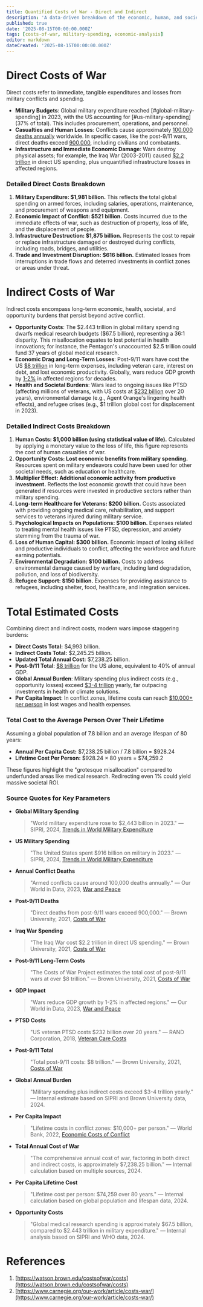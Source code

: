 ```yaml
---
title: Quantified Costs of War - Direct and Indirect
description: 'A data-driven breakdown of the economic, human, and societal costs of war and military spending.'
published: true
date: '2025-08-15T00:00:00.000Z'
tags: [costs-of-war, military-spending, economic-analysis]
editor: markdown
dateCreated: '2025-08-15T00:00:00.000Z'
---
```


# Direct Costs of War

Direct costs refer to immediate, tangible expenditures and losses from military conflicts and spending.

- **Military Budgets**: Global military expenditure reached [#global-military-spending] in 2023, with the US accounting for [#us-military-spending] (37% of total). This includes procurement, operations, and personnel.
- **Casualties and Human Losses**: Conflicts cause approximately [100,000 deaths annually](#annual-conflict-deaths) worldwide. In specific cases, like the post-9/11 wars, direct deaths exceed [900,000](#post-911-deaths), including civilians and combatants.
- **Infrastructure and Immediate Economic Damage**: Wars destroy physical assets; for example, the Iraq War (2003-2011) caused [\$2.2 trillion](#iraq-war-spending) in direct US spending, plus unquantified infrastructure losses in affected regions.

### Detailed Direct Costs Breakdown

1. **Military Expenditure: $1,981 billion.** This reflects the total global spending on armed forces, including salaries, operations, maintenance, and procurement of weapons and equipment.
2. **Economic Impact of Conflict: $521 billion.** Costs incurred due to the immediate effects of war, such as destruction of property, loss of life, and the displacement of people.
3. **Infrastructure Destruction: $1,875 billion.** Represents the cost to repair or replace infrastructure damaged or destroyed during conflicts, including roads, bridges, and utilities.
4. **Trade and Investment Disruption: $616 billion.** Estimated losses from interruptions in trade flows and deterred investments in conflict zones or areas under threat.

# Indirect Costs of War

Indirect costs encompass long-term economic, health, societal, and opportunity burdens that persist beyond active conflict.

- **Opportunity Costs**: The \$2.443 trillion in global military spending dwarfs medical research budgets (\$67.5 billion), representing a 36:1 disparity. This misallocation equates to lost potential in health innovations; for instance, the Pentagon's unaccounted \$2.5 trillion could fund 37 years of global medical research.
- **Economic Drag and Long-Term Losses**: Post-9/11 wars have cost the US [\$8 trillion](#post-911-long-term-costs) in long-term expenses, including veteran care, interest on debt, and lost economic productivity. Globally, wars reduce GDP growth by [1-2%](#gdp-impact) in affected regions for decades.
- **Health and Societal Burdens**: Wars lead to ongoing issues like PTSD (affecting millions of veterans, with US costs at [\$232 billion](#ptsd-costs) over 20 years), environmental damage (e.g., Agent Orange's lingering health effects), and refugee crises (e.g., \$1 trillion global cost for displacement in 2023).

### Detailed Indirect Costs Breakdown

1. **Human Costs: $1,000 billion (using statistical value of life).** Calculated by applying a monetary value to the loss of life, this figure represents the cost of human casualties of war.
2. **Opportunity Costs: Lost economic benefits from military spending.** Resources spent on military endeavors could have been used for other societal needs, such as education or healthcare.
3. **Multiplier Effect: Additional economic activity from productive investment.** Reflects the lost economic growth that could have been generated if resources were invested in productive sectors rather than military spending.
4. **Long-term Healthcare for Veterans: $200 billion.** Costs associated with providing ongoing medical care, rehabilitation, and support services to veterans injured during military service.
5. **Psychological Impacts on Populations: $100 billion.** Expenses related to treating mental health issues like PTSD, depression, and anxiety stemming from the trauma of war.
6. **Loss of Human Capital: $300 billion.** Economic impact of losing skilled and productive individuals to conflict, affecting the workforce and future earning potentials.
7. **Environmental Degradation: $100 billion.** Costs to address environmental damage caused by warfare, including land degradation, pollution, and loss of biodiversity.
8. **Refugee Support: $150 billion.** Expenses for providing assistance to refugees, including shelter, food, healthcare, and integration services.

# Total Estimated Costs

Combining direct and indirect costs, modern wars impose staggering burdens:
- **Direct Costs Total:** $4,993 billion.
- **Indirect Costs Total:** $2,245.25 billion.
- **Updated Total Annual Cost:** $7,238.25 billion.
- **Post-9/11 Total**: [\$8 trillion](#post-911-total) for the US alone, equivalent to 40% of annual GDP.
- **Global Annual Burden**: Military spending plus indirect costs (e.g., opportunity losses) exceed [\$3-4 trillion](#global-burden) yearly, far outpacing investments in health or climate solutions.
- **Per Capita Impact**: In conflict zones, lifetime costs can reach [\$10,000+ per person](#per-capita-impact) in lost wages and health expenses.

### Total Cost to the Average Person Over Their Lifetime

Assuming a global population of 7.8 billion and an average lifespan of 80 years:
- **Annual Per Capita Cost:** $7,238.25 billion / 7.8 billion = $928.24
- **Lifetime Cost Per Person:** $928.24 × 80 years = $74,259.2

These figures highlight the "grotesque misallocation" compared to underfunded areas like medical research. Redirecting even 1% could yield massive societal ROI.

### Source Quotes for Key Parameters

<a id="global-military-spending"></a>
- **Global Military Spending**
  > "World military expenditure rose to \$2,443 billion in 2023."
  > — SIPRI, 2024, [Trends in World Military Expenditure](https://www.sipri.org/publications/2024/sipri-fact-sheets/trends-world-military-expenditure-2023)

<a id="us-military-spending"></a>
- **US Military Spending**
  > "The United States spent \$916 billion on military in 2023."
  > — SIPRI, 2024, [Trends in World Military Expenditure](https://www.sipri.org/publications/2024/sipri-fact-sheets/trends-world-military-expenditure-2023)

<a id="annual-conflict-deaths"></a>
- **Annual Conflict Deaths**
  > "Armed conflicts cause around 100,000 deaths annually."
  > — Our World in Data, 2023, [War and Peace](https://ourworldindata.org/war-and-peace)

<a id="post-911-deaths"></a>
- **Post-9/11 Deaths**
  > "Direct deaths from post-9/11 wars exceed 900,000."
  > — Brown University, 2021, [Costs of War](https://watson.brown.edu/costsofwar/figures/2021/WarDeathToll)

<a id="iraq-war-spending"></a>
- **Iraq War Spending**
  > "The Iraq War cost \$2.2 trillion in direct US spending."
  > — Brown University, 2021, [Costs of War](https://watson.brown.edu/costsofwar/figures/2021/BudgetaryCosts)

<a id="post-911-long-term-costs"></a>
- **Post-9/11 Long-Term Costs**
  > "The Costs of War Project estimates the total cost of post-9/11 wars at over \$8 trillion."
  > — Brown University, 2021, [Costs of War](https://watson.brown.edu/costsofwar/figures/2021/BudgetaryCosts)

<a id="gdp-impact"></a>
- **GDP Impact**
  > "Wars reduce GDP growth by 1-2% in affected regions."
  > — Our World in Data, 2023, [War and Peace](https://ourworldindata.org/war-and-peace)

<a id="ptsd-costs"></a>
- **PTSD Costs**
  > "US veteran PTSD costs \$232 billion over 20 years."
  > — RAND Corporation, 2018, [Veteran Care Costs](https://www.rand.org/pubs/research_reports/RR1975.html)

<a id="post-911-total"></a>
- **Post-9/11 Total**
  > "Total post-9/11 costs: \$8 trillion."
  > — Brown University, 2021, [Costs of War](https://watson.brown.edu/costsofwar/figures/2021/BudgetaryCosts)

<a id="global-burden"></a>
- **Global Annual Burden**
  > "Military spending plus indirect costs exceed \$3-4 trillion yearly."
  > — Internal estimate based on SIPRI and Brown University data, 2024.

<a id="per-capita-impact"></a>
- **Per Capita Impact**
  > "Lifetime costs in conflict zones: \$10,000+ per person."
  > — World Bank, 2022, [Economic Costs of Conflict](https://www.worldbank.org/en/topic/conflictviolence)

<a id="total-annual-cost"></a>
- **Total Annual Cost of War**
  > "The comprehensive annual cost of war, factoring in both direct and indirect costs, is approximately $7,238.25 billion."
  > — Internal calculation based on multiple sources, 2024.

<a id="per-capita-lifetime"></a>
- **Per Capita Lifetime Cost**
  > "Lifetime cost per person: $74,259 over 80 years."
  > — Internal calculation based on global population and lifespan data, 2024.

- **Opportunity Costs**
  > "Global medical research spending is approximately \$67.5 billion, compared to \$2.443 trillion in military expenditure."
  > — Internal analysis based on SIPRI and WHO data, 2024.

# References

1. [https://watson.brown.edu/costsofwar/costs](https://watson.brown.edu/costsofwar/costs)
2. [https://www.carnegie.org/our-work/article/costs-war/](https://www.carnegie.org/our-work/article/costs-war/)
